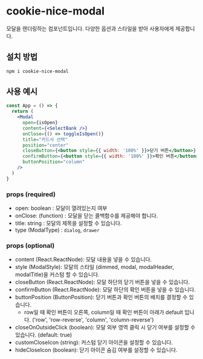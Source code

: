 # cookie-nice-modal
모달을 렌더링하는 컴포넌트입니다. 다양한 옵션과 스타일을 받아 사용자에게 제공합니다.

## 설치 방법

```bash
npm i cookie-nice-modal
```

## 사용 예시

```jsx
const App = () => {
  return (
    <Modal
      open={isOpen}
      content={<SelectBank />}
      onClose={() => toggleIsOpen()}
      title="카드사 선택"
      position="center"
      closeButton={<button style={{ width: '100%' }}>닫기 버튼</button>}
      confirmButton={<button style={{ width: '100%' }}>확인 버튼</button>}
      buttonPosition="column"
    />
  )
}
```

### props (required)
- open: boolean : 모달이 열려있는지 여부
- onClose: (function) : 모달을 닫는 콜백함수를 제공해야 합니다.
- title: string : 모달의 제목을 설정할 수 있습니다.
- type (ModalType) : `dialog`, `drawer`

### props (optional)
- content (React.ReactNode): 모달 내용을 넣을 수 있습니다.
- style (ModalStyle): 모달의 스타일 (dimmed, modal, modalHeader, modalTitle)을 커스텀 할 수 있습니다.
- closeButton (React.ReactNode): 모달 하단의 닫기 버튼을 넣을 수 있습니다.
- confirmButton (React.ReactNode): 모달 하단의 확인 버튼을 넣을 수 있습니다.
- buttonPosition (ButtonPosition): 닫기 버튼과 확인 버튼의 배치를 결정할 수 있습니다.
  - row일 때 확인 버튼이 오른쪽, column일 때 확인 버튼이 아래가 default 입니다. ('row', 'row-reverse', 'column', 'column-reverse')
- closeOnOutsideClick (boolean): 모달 외부 영역 클릭 시 닫기 여부를 설정할 수 있습니다. (default: true)
- customCloseIcon (string): 커스텀 닫기 아이콘을 설정할 수 있습니다.
- hideCloseIcon (boolean): 닫기 아이콘 숨김 여부를 설정할 수 있습니다.

